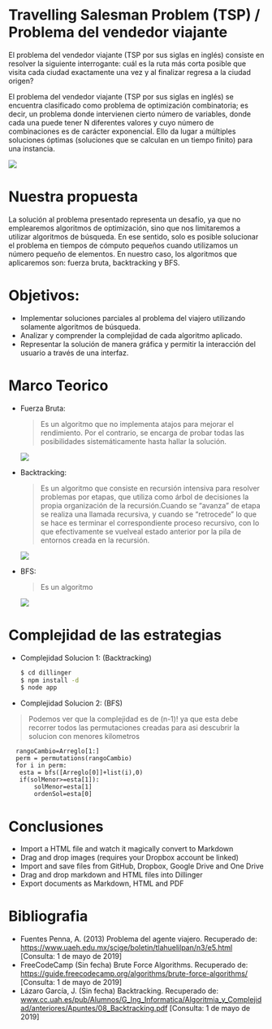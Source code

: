 # Travelling Salesman Problem (TSP) / Problema del vendedor viajante

El problema del vendedor viajante (TSP por sus siglas en inglés) consiste en resolver la siguiente interrogante: cuál es la ruta
más corta posible que visita cada ciudad exactamente una vez y al finalizar regresa a la ciudad origen?

El problema del vendedor viajante (TSP por sus siglas en inglés) se encuentra clasificado como problema de optimización combinatoria; es decir, un problema donde intervienen cierto número de variables, donde cada una puede tener N diferentes valores y cuyo número de combinaciones es de carácter exponencial. Ello da lugar a múltiples soluciones óptimas (soluciones que se calculan en un tiempo finito) para una instancia.

   [![](https://upload.wikimedia.org/wikipedia/commons/thumb/8/8c/AntColony.gif/800px-AntColony.gif)](https://upload.wikimedia.org/wikipedia/commons/thumb/8/8c/AntColony.gif/800px-AntColony.gif)

# Nuestra propuesta
La solución al problema presentado representa un desafío, ya que no emplearemos algoritmos de optimización, sino que nos limitaremos a utilizar algoritmos de búsqueda. En ese sentido, solo es posible solucionar el problema en tiempos de cómputo pequeños cuando utilizamos un número pequeño de elementos.
En nuestro caso, los algoritmos que aplicaremos son: fuerza bruta, backtracking y BFS.


# Objetivos:

- Implementar soluciones parciales al problema del viajero utilizando solamente algoritmos de búsqueda.
- Analizar y comprender la complejidad de cada algoritmo aplicado.
- Representar la solución de manera gráfica y permitir la interacción del usuario a través de una interfaz.

# Marco Teorico

 - Fuerza Bruta:
    >Es un algoritmo que no implementa atajos para mejorar el rendimiento. Por el contrario, se encarga de probar todas las     posibilidades sistemáticamente hasta hallar la solución.
    
   [![](https://upload.wikimedia.org/wikipedia/commons/2/23/Nearestneighbor.gif)](https://upload.wikimedia.org/wikipedia/commons/2/23/Nearestneighbor.gif)
   
   
- Backtracking:
    >Es un algoritmo que consiste en recursión intensiva para resolver problemas por etapas, que utiliza como árbol de decisiones la propia organización de la recursión.Cuando se “avanza” de etapa se realiza una llamada recursiva, y cuando se “retrocede” lo que
se hace es terminar el correspondiente proceso recursivo, con lo que efectivamente se vuelveal estado anterior por la pila de entornos creada en la recursión. 

   [![](https://static.javatpoint.com/tutorial/daa/images/backtracking-introduction.png)](https://static.javatpoint.com/tutorial/daa/images/backtracking-introduction.png)
   
   
 - BFS:
    >Es un algoritmo

   [![](https://static.javatpoint.com/tutorial/daa/images/backtracking-introduction.png)](https://static.javatpoint.com/tutorial/daa/images/backtracking-introduction.png)

# Complejidad de las estrategias

- Complejidad Solucion 1: (Backtracking)
    ```sh
    $ cd dillinger
    $ npm install -d
    $ node app
    ```
- Complejidad Solucion 2: (BFS)
 >Podemos ver que la complejidad es de (n-1)! ya que esta debe recorrer todos las permutaciones creadas para asi descubrir la solucion
 >con menores kilometros
 ```
   rangoCambio=Arreglo[1:]         
   perm = permutations(rangoCambio) 
   for i in perm: 		    	
   	esta = bfs([Arreglo[0]]+list(i),0)
   	if(solMenor>=esta[1]):
		solMenor=esta[1]
		ordenSol=esta[0]
   ```

# Conclusiones

  - Import a HTML file and watch it magically convert to Markdown
  - Drag and drop images (requires your Dropbox account be linked)
  - Import and save files from GitHub, Dropbox, Google Drive and One Drive
  - Drag and drop markdown and HTML files into Dillinger
  - Export documents as Markdown, HTML and PDF

# Bibliografia

-   Fuentes Penna, A. (2013) Problema del agente viajero. Recuperado de: https://www.uaeh.edu.mx/scige/boletin/tlahuelilpan/n3/e5.html
    [Consulta: 1 de mayo de 2019]
-   FreeCodeCamp (Sin fecha) Brute Force Algorithms. Recuperado de: https://guide.freecodecamp.org/algorithms/brute-force-algorithms/
    [Consulta: 1 de mayo de 2019]
-   Lázaro García, J. (Sin fecha) Backtracking. Recuperado de:                                                                               www.cc.uah.es/pub/Alumnos/G_Ing_Informatica/Algoritmia_y_Complejidad/anteriores/Apuntes/08_Backtracking.pdf
    [Consulta: 1 de mayo de 2019]
 
